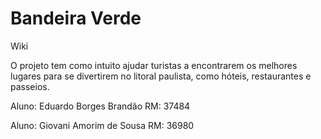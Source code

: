 <h1>Bandeira Verde</h1>
<p>Wiki</p><link rel=https://github.com/Giovani-Sousa/AppLitoral/wiki>

<p>O projeto tem como intuito ajudar turistas a encontrarem os melhores lugares para se divertirem no litoral paulista, como hóteis, restaurantes e passeios.</p>
<p>Aluno: Eduardo Borges Brandão RM: 37484</p>
<p>Aluno: Giovani Amorim de Sousa RM: 36980</p>
